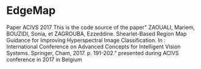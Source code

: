 # EdgeMap
Paper ACIVS 2017
This is the code source of the paper" ZAOUALI, Mariem, BOUZIDI, Sonia, et ZAGROUBA, Ezzeddine. Shearlet-Based Region Map Guidance for Improving Hyperspectral Image Classification. In : International Conference on Advanced Concepts for Intelligent Vision Systems. Springer, Cham, 2017. p. 191-202."
presented during ACIVS conference in 2017 in Belgium
